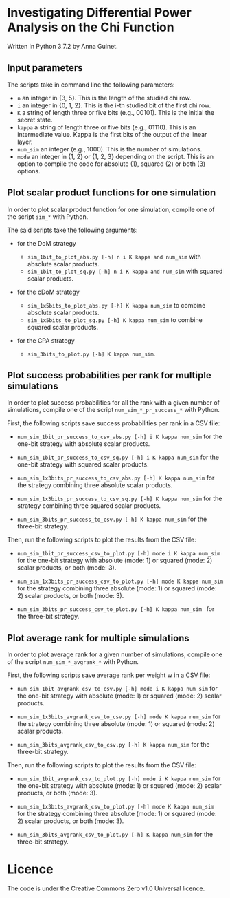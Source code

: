 # Investigating Differential Power Analysis on the Chi Function

Written in Python 3.7.2 by Anna Guinet.

## Input parameters

The scripts take in command line the following parameters:
- ```n``` an integer in {3, 5}. This is the length of the studied chi row.
- ```i``` an integer in {0, 1, 2}. This is the i-th studied bit of the first chi row.
- ```K``` a string of length three or five bits (e.g., 00101). This is the initial the secret state.
- ```kappa``` a string of length three or five bits (e.g., 01110). This is an intermediate value. Kappa is the first bits of the output of the linear layer.
- ```num_sim``` an integer (e.g., 1000). This is the number of simulations.
- ```mode``` an integer in {1, 2} or {1, 2, 3} depending on the script. This is an option to compile the code for absolute (1), squared (2) or both (3) options.

## Plot scalar product functions for one simulation

In order to plot scalar product function for one simulation, compile one of the script ```sim_*``` with Python.

The said scripts take the following arguments:
- for the DoM strategy
  - ```sim_1bit_to_plot_abs.py [-h] n i K kappa and num_sim```  with absolute scalar products.
  - ```sim_1bit_to_plot_sq.py [-h] n i K kappa and num_sim```  with squared scalar products.

- for the cDoM strategy
  - ```sim_1x5bits_to_plot_abs.py [-h] K kappa num_sim```  to combine absolute scalar products.
  - ```sim_1x5bits_to_plot_sq.py [-h] K kappa num_sim``` to combine squared scalar products.
- for the CPA strategy
  - ```sim_3bits_to_plot.py [-h] K kappa num_sim```.

## Plot success probabilities per rank for multiple simulations

In order to plot success probabilities for all the rank with a given number of simulations, compile one of the script ```num_sim_*_pr_success_*``` with Python.

First, the following scripts save success probabilities per rank in a CSV file:
- ```num_sim_1bit_pr_success_to_csv_abs.py [-h] i K kappa num_sim```  for the one-bit strategy with absolute scalar products.
- ```num_sim_1bit_pr_success_to_csv_sq.py [-h] i K kappa num_sim```  for the one-bit strategy with squared scalar products.

- ```num_sim_1x3bits_pr_success_to_csv_abs.py [-h] K kappa num_sim```  for the strategy combining three absolute scalar products.
- ```num_sim_1x3bits_pr_success_to_csv_sq.py [-h] K kappa num_sim```  for the strategy combining three squared scalar products.

- ```num_sim_3bits_pr_success_to_csv.py [-h] K kappa num_sim```  for the three-bit strategy.

Then, run the following scripts to plot the results from the CSV file:
- ```num_sim_1bit_pr_success_csv_to_plot.py [-h] mode i K kappa num_sim```  for the one-bit strategy with absolute (mode: 1) or squared (mode: 2) scalar products, or both (mode: 3).
- ```num_sim_1x3bits_pr_success_csv_to_plot.py [-h] mode K kappa num_sim```  for the strategy combining three absolute (mode: 1) or squared (mode: 2) scalar products, or both (mode: 3).

- ```num_sim_3bits_pr_success_csv_to_plot.py [-h] K kappa num_sim ``` for the three-bit strategy.

## Plot average rank for multiple simulations

In order to plot average rank for a given number of simulations, compile one of the script ```num_sim_*_avgrank_*``` with Python.

First, the following scripts save average rank per weight w in a CSV file:
- ```num_sim_1bit_avgrank_csv_to_csv.py [-h] mode i K kappa num_sim```  for the one-bit strategy with absolute (mode: 1) or squared (mode: 2) scalar products.

- ```num_sim_1x3bits_avgrank_csv_to_csv.py [-h] mode K kappa num_sim```  for the strategy combining three absolute (mode: 1) or squared (mode: 2) scalar products.

- ```num_sim_3bits_avgrank_csv_to_csv.py [-h] K kappa num_sim```  for the three-bit strategy.

Then, run the following scripts to plot the results from the CSV file:
- ```num_sim_1bit_avgrank_csv_to_plot.py [-h] mode i K kappa num_sim```  for the one-bit strategy with absolute (mode: 1) or squared (mode: 2) scalar products, or both (mode: 3).

- ```num_sim_1x3bits_avgrank_csv_to_plot.py [-h] mode K kappa num_sim```  for the strategy combining three absolute (mode: 1) or squared (mode: 2) scalar products, or both (mode: 3).

- ```num_sim_3bits_avgrank_csv_to_plot.py [-h] K kappa num_sim``` for the three-bit strategy.

# Licence

The code is under the Creative Commons Zero v1.0 Universal licence.
